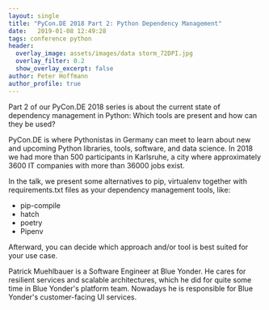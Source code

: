 ```yaml
---
layout: single
title: "PyCon.DE 2018 Part 2: Python Dependency Management"
date:   2019-01-08 12:49:28
tags: conference python
header:
  overlay_image: assets/images/data storm_72DPI.jpg
  overlay_filter: 0.2
  show_overlay_excerpt: false
author: Peter Hoffmann
author_profile: true
---
```


Part 2 of our PyCon.DE 2018 series is about the current state of dependency management in Python: Which tools are present and how can they be used? 

PyCon.DE is where Pythonistas in Germany can meet to learn about new and upcoming Python libraries, tools, software, and data science. In 2018 we had more than 500 participants in Karlsruhe, a city where approximately 3600 IT companies with more than 36000 jobs exist.  

In the talk, we present some alternatives to pip, virtualenv together with requirements.txt files as your dependency management tools, like: 

  * pip-compile
  * hatch
  * poetry
  * Pipenv

Afterward, you can decide which approach and/or tool is best suited for your use case. 

Patrick Muehlbauer is a Software Engineer at Blue Yonder. He cares for resilient services and scalable architectures, which he did for quite some time in Blue Yonder's platform team. Nowadays he is responsible for Blue Yonder's customer-facing UI services.